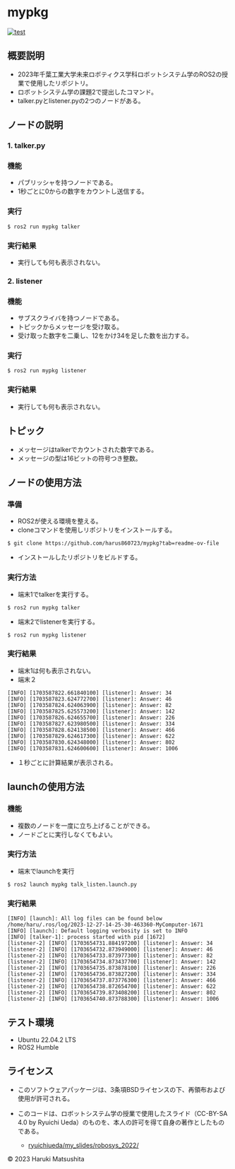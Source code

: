 # mypkg
[![test](https://github.com/harus860723/mypkg/actions/workflows/test.yml/badge.svg)](https://github.com/harus860723/mypkg/actions/workflows/test.yml)

## 概要説明
* 2023年千葉工業大学未来ロボティクス学科ロボットシステム学のROS2の授業で使用したリポジトリ。
* ロボットシステム学の課題2で提出したコマンド。
* talker.pyとlistener.pyの2つのノードがある。

## ノードの説明

### 1. talker.py

### 機能
* パブリッシャを持つノードである。
* 1秒ごとに0からの数字をカウントし送信する。

### 実行

```
$ ros2 run mypkg talker
```

### 実行結果
* 実行しても何も表示されない。

### 2. listener

### 機能
* サブスクライバを持つノードである。
* トピックからメッセージを受け取る。
* 受け取った数字を二乗し、12をかけ34を足した数を出力する。 

### 実行

```
$ ros2 run mypkg listener
```

### 実行結果
* 実行しても何も表示されない。

## トピック
* メッセージはtalkerでカウントされた数字である。
* メッセージの型は16ビットの符号つき整数。

## ノードの使用方法

### 準備
* ROS2が使える環境を整える。
* cloneコマンドを使用しリポジトリをインストールする。

```
$ git clone https://github.com/harus860723/mypkg?tab=readme-ov-file
```

* インストールしたリポジトリをビルドする。

### 実行方法
* 端末1でtalkerを実行する。

```
$ ros2 run mypkg talker
```

* 端末2でlistenerを実行する。

```
$ ros2 run mypkg listener
```

### 実行結果

* 端末1は何も表示されない。
* 端末２

```
[INFO] [1703587822.661840100] [listener]: Answer: 34
[INFO] [1703587823.624772700] [listener]: Answer: 46
[INFO] [1703587824.624063900] [listener]: Answer: 82
[INFO] [1703587825.625573200] [listener]: Answer: 142
[INFO] [1703587826.624655700] [listener]: Answer: 226
[INFO] [1703587827.623980500] [listener]: Answer: 334
[INFO] [1703587828.624138500] [listener]: Answer: 466
[INFO] [1703587829.624617300] [listener]: Answer: 622
[INFO] [1703587830.624348000] [listener]: Answer: 802
[INFO] [1703587831.624600600] [listener]: Answer: 1006
```

* １秒ごとに計算結果が表示される。

## launchの使用方法

### 機能
* 複数のノードを一度に立ち上げることができる。
* ノードごとに実行しなくてもよい。

### 実行方法
* 端末でlaunchを実行

```
$ ros2 launch mypkg talk_listen.launch.py
```

### 実行結果

```
[INFO] [launch]: All log files can be found below /home/haru/.ros/log/2023-12-27-14-25-30-463360-MyComputer-1671
[INFO] [launch]: Default logging verbosity is set to INFO
[INFO] [talker-1]: process started with pid [1672]
[listener-2] [INFO] [1703654731.884197200] [listener]: Answer: 34
[listener-2] [INFO] [1703654732.873949000] [listener]: Answer: 46
[listener-2] [INFO] [1703654733.873977300] [listener]: Answer: 82
[listener-2] [INFO] [1703654734.873437700] [listener]: Answer: 142
[listener-2] [INFO] [1703654735.873878100] [listener]: Answer: 226
[listener-2] [INFO] [1703654736.873827200] [listener]: Answer: 334
[listener-2] [INFO] [1703654737.873776300] [listener]: Answer: 466
[listener-2] [INFO] [1703654738.872654700] [listener]: Answer: 622
[listener-2] [INFO] [1703654739.873408200] [listener]: Answer: 802
[listener-2] [INFO] [1703654740.873788300] [listener]: Answer: 1006
```


## テスト環境
* Ubuntu 22.04.2 LTS
* ROS2 Humble

## ライセンス
* このソフトウェアパッケージは、3条項BSDライセンスの下、再領布および使用が許可される。

* このコードは、ロボットシステム学の授業で使用したスライド（CC-BY-SA 4.0 by Ryuichi Ueda）のものを、本人の許可を得て自身の著作としたものである。
	* [ryuichiueda/my_slides/robosys_2022/](https://github.com/ryuichiueda/my_slides/tree/master/robosys_2022)

© 2023 Haruki Matsushita
